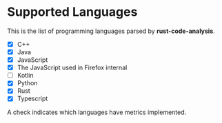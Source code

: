 # Supported Languages

This is the list of programming languages parsed by
**rust-code-analysis**.

- [x] C++
- [x] Java
- [x] JavaScript
- [x] The JavaScript used in Firefox internal
- [ ] Kotlin
- [x] Python
- [x] Rust
- [x] Typescript

A check indicates which languages have metrics implemented.
